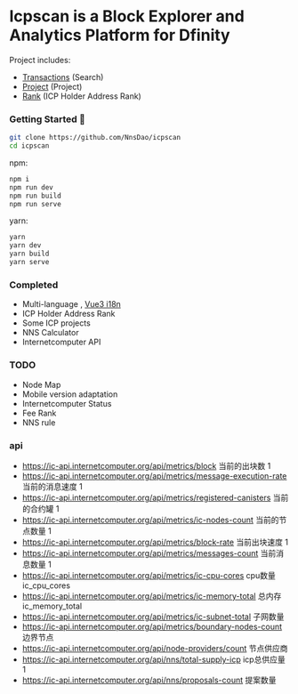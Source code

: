 # Icpscan is a Block Explorer and Analytics Platform for Dfinity


Project includes:

- [Transactions](https://icpscan.co/) (Search)
- [Project](https://icpscan.co/project) (Project)
- [Rank](https://icpscan.co/rank) (ICP Holder Address Rank)


### Getting Started 🚀

```sh
git clone https://github.com/NnsDao/icpscan
cd icpscan
```

npm:
```sh
npm i
npm run dev
npm run build
npm run serve
```

yarn:
```sh
yarn
yarn dev
yarn build
yarn serve
```

### Completed

+ Multi-language , [Vue3 i18n](https://github.com/intlify/vue-i18n-next)
+ ICP Holder Address Rank
+ Some ICP projects
+ NNS Calculator
+ Internetcomputer API

### TODO

+ Node Map
+ Mobile version adaptation
+ Internetcomputer Status
+ Fee Rank
+ NNS rule

### api

+ https://ic-api.internetcomputer.org/api/metrics/block 当前的出块数  1
+ https://ic-api.internetcomputer.org/api/metrics/message-execution-rate 当前的消息速度 1
+ https://ic-api.internetcomputer.org/api/metrics/registered-canisters 当前的合约罐 1
+ https://ic-api.internetcomputer.org/api/metrics/ic-nodes-count  当前的节点数量  1
+ https://ic-api.internetcomputer.org/api/metrics/block-rate  当前出块速度  1
+ https://ic-api.internetcomputer.org/api/metrics/messages-count  当前消息数量 1
+ https://ic-api.internetcomputer.org/api/metrics/ic-cpu-cores cpu数量 ic_cpu_cores 
+ https://ic-api.internetcomputer.org/api/metrics/ic-memory-total 总内存  ic_memory_total
+ https://ic-api.internetcomputer.org/api/metrics/ic-subnet-total 子网数量
+ https://ic-api.internetcomputer.org/api/metrics/boundary-nodes-count  边界节点
+ https://ic-api.internetcomputer.org/api/node-providers/count 节点供应商 
+ https://ic-api.internetcomputer.org/api/nns/total-supply-icp icp总供应量  1
+ https://ic-api.internetcomputer.org/api/nns/proposals-count 提案数量